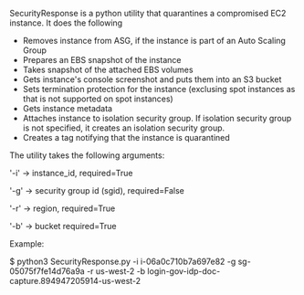 SecurityResponse is a python utility that quarantines a compromised EC2 instance. It does the following
- Removes instance from ASG, if the instance is part of an Auto Scaling Group
- Prepares an EBS snapshot of the instance
- Takes snapshot of the attached EBS volumes
- Gets instance's console screenshot and puts them into an S3 bucket
- Sets termination protection for the instance (exclusing spot instances as that is not supported on spot instances)
- Gets instance metadata
- Attaches instance to isolation security group. If isolation security group is not specified, it creates an isolation security group. 
- Creates a tag notifying that the instance is quarantined


The utility takes the following arguments:

'-i' -> instance_id, required=True

'-g' -> security group id (sgid), required=False

'-r' -> region, required=True

'-b' -> bucket required=True


Example:

$ python3 SecurityResponse.py -i i-06a0c710b7a697e82 -g sg-05075f7fe14d76a9a -r us-west-2 -b login-gov-idp-doc-capture.894947205914-us-west-2

